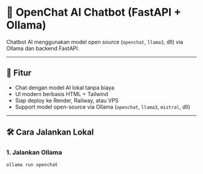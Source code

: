 # 🤖 OpenChat AI Chatbot (FastAPI + Ollama)

Chatbot AI menggunakan model open source (`openchat`, `llama3`, dll) via Ollama dan backend FastAPI.

---

## 🚀 Fitur
- Chat dengan model AI lokal tanpa biaya
- UI modern berbasis HTML + Tailwind
- Siap deploy ke Render, Railway, atau VPS
- Support model open-source via Ollama (`openchat`, `llama3`, `mistral`, dll)

---

## 🛠️ Cara Jalankan Lokal

### 1. Jalankan Ollama
```bash
ollama run openchat
